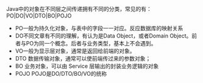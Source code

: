 Java中的对象在不同层之间传递拥有不同的分类，常见的有：PO|DO|VO|DTO|BO|POJO
* PO一般为持久化对象，与表中的字段一一对应。反应数据库的映射关系
* DO不同文章有不同的理解，有认为是Data Object，或者Domain Object。前者与PO为同一个概念。后者与业务类型，基本上不会遇到。
* VO一般为显示层对象，通常是返回给前端的对象。
* DTO 数据传输对象，通常可以使前端传过来的参数对象；
* BO 业务对象，可以由 Service 层输出的封装业务逻辑的对象
* POJO POJO是DO/DTO/BO/VO的统称
